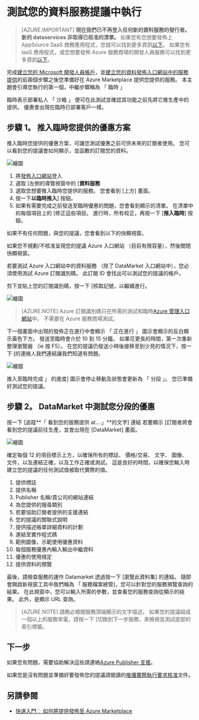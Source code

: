 <properties
   pageTitle="測試您的資料服務提議 Marketplace 的 |Microsoft Azure"
   description="瞭解如何測試版 Azure Marketplace 資料服務提供。"
   services="marketplace-publishing"
   documentationCenter=""
   authors="HannibalSII"
   manager="hascipio"
   editor=""/>

<tags
   ms.service="marketplace"
   ms.devlang="na"
   ms.topic="article"
   ms.tgt_pltfrm="na"
   ms.workload="na"
   ms.date="08/26/2016"
   ms.author="hascipio; avikova" />

# <a name="testing-your-data-service-offer-in-staging"></a>測試您的資料服務提議中執行

>[AZURE.IMPORTANT] **現在我們已不再登入任何新的資料服務的發行者。新的 dataservices 非取得已核准的清單。** 如果您有您想要發佈上 AppSource SaaS 商務應用程式，您就可以找到更多資訊[以下](https://appsource.microsoft.com/partners)。 如果您有 IaaS 應用程式，或您想要發佈 Azure 服務商場的開發人員服務可以找到更多資訊[以下](https://azure.microsoft.com/marketplace/programs/certified/)。

完成[建立您的 Microsoft 開發人員帳戶](marketplace-publishing-accounts-creation-registration.md)，並[建立您的資料發佈入口網站中的服務提供](marketplace-publishing-data-service-creation.md)的前兩個步驟之後您準備好在 Azure Marketplace 提供您提供的服務。 本主題會引導您執行的第一個，中繼步驟稱為 「 臨時 」

臨時表示部署私人 「 沙箱 」 便可在此測試並確認其功能之前先將它推生產中的提供。 優惠會出現在臨時已部署客戶一樣。

## <a name="step-1-pushing-your-offer-to-staging"></a>步驟 1。 推入臨時您提供的優惠方案
推入臨時您提供的優惠方案，可讓您測試優惠之前可供未來的訂閱者使用。  您可以看到您的提議會如何顯示，並函數的訂閱您的資料。  

  ![繪圖](media/marketplace-publishing-data-service-test-in-staging/step-1.1.png)

1.  將[發佈入口網站](https://publish.windowsazure.com)登入
2.  選取 [左側的導覽視窗中的 [**資料服務**
3.  選取您想要推入臨時您提供的服務。 您會看到 [上方] 畫面。
4.  按一下**以臨時推入**] 按鈕。  
5.  如果有需要完成之前發送至臨時優惠的問題，您會看到顯示的清單。  在清單中的每個項目上的 [修正這些項目。 進行時，所有校正，再按一下 [**推入臨時**] 按鈕。

如果不有任何問題，與您的提議，您會看到以下的快顯視窗。  

如果您不規劃/不核准呈現您的提議 Azure 入口網站 （目前有限容量），然後關閉快顯視窗。

若要測試 Azure 入口網站中的資料服務 （除了 DataMarket 入口網站中），您必須使用測試 Azure 訂閱識別碼。  此訂閱 ID 會找出可以測試您的提議的帳戶。  

剪下並貼上您的訂閱識別碼，按一下 [核取記號，以繼續進行。

  ![繪圖](media/marketplace-publishing-data-service-test-in-staging/step-1.2.png)

> [AZURE.NOTE] Azure 訂閱識別碼只在所需的測試和臨時[Azure 管理入口網站](https://manage.windowsazure.com)中。 不需要在 Azure 服務商場測試。

下一個畫面中出現的發佈正在進行中會顯示 「 正在進行 」 圖示會顯示的反白顯示黃色下方。 發送至臨時會介於 10 到 15 分鐘。  如果花更長的時間，第一次重新整理瀏覽器 （ie 按 F5）。  在您的提議仍發送小時後接移至到少見的情況下，按一下 [的連絡人我們連結讓我們知道有問題。

  ![繪圖](media/marketplace-publishing-data-service-test-in-staging/step-1.3.png)

推入至臨時完成 」 的進度] 圖示會停止移動及狀態會更新為 「 分段 」。  您已準備好測試您的提議。  

## <a name="step-2-test-your-staged-offer-in-datamarket"></a>步驟 2。 DataMarket 中測試您分段的優惠

按一下 [追蹤**「 看到您的服務提供 at....」**的文字] 連結 若要顯示 [訂閱者將會看到您的提議前往生產，並會出現在 [DataMarket] 畫面。

  ![繪圖](media/marketplace-publishing-data-service-test-in-staging/step-2.2.png)

確定每個 12 的項目標示上方，以確保所有的標誌、 價格/交易、 文字、 圖像、 文件，以及連結正確，以及工作正確或測試。  這是良好的時間，以確保您輸入時建立您的提議的任何測試值被取代實際的值。

1. 提供標誌
2. 提供名稱
3. Publisher 名稱/貴公司的網站連結
4. 為您提供的搜尋類別
5. 若要協助訂閱者提供的支援連結
6. 您的提議的關聯式說明
7. 提供描述帳單詳細資料的計劃
8. 連結至實作程式碼
9. 範例圖像，示範使用優惠資料
10. 每個服務優惠內輸入輸出中繼資料
11. 優惠的使用規定
12. 提供資料的預覽


最後，請檢查服務的運作 Datamarket 透過按一下 [瀏覽此資料集] 的連結。  隨即會開啟新視窗工具中我們稱為 「 服務檔案總管]，您可以針對您的服務預覽查詢的結果。  在此視窗中，您可以輸入所需的參數，並查看您的服務查詢從顯示的結果。   此外，是顯示 URL 查詢。  

> [AZURE.NOTE] 請務必檢閱服務頂端顯示的文字描述。  如果您的提議組成一個以上的服務來電，請按一下 [切換到下一步服務，來檢視並測試底部的索引標籤。



## <a name="next-step"></a>下一步
如果您有問題，需要協助解決這些請連絡[Azure Publisher 支援]( http://go.microsoft.com/fwlink/?LinkId=272975)。

如果您是沒有問題並準備好要發佈您的提議請閱讀的[推播實際執行要求核准](marketplace-publishing-push-to-production.md)文件。

## <a name="see-also"></a>另請參閱
- [快速入門︰ 如何將提供發佈至 Azure Marketplace](marketplace-publishing-getting-started.md)
